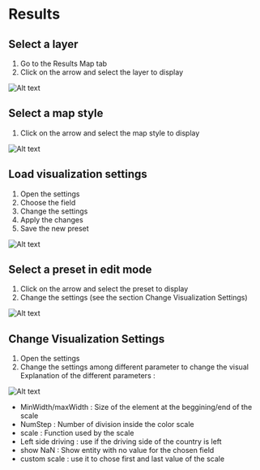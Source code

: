 
# Results

## Select a layer

1. Go to the Results Map tab
2. Click on the arrow and select the layer to display

![Alt text](/results_3.png)

## Select a map style

1. Click on the arrow and select the map style to display

![Alt text](/results/choose-map.png)

## Load visualization settings

1. Open the settings
2. Choose the field
3. Change the settings
4. Apply the changes
5. Save the new preset

![Alt text](/results_2.png)

## Select a preset in edit mode

1. Click on the arrow and select the preset to display
2. Change the settings (see the section Change Visualization Settings)

![Alt text](/results/preset.png)

## Change Visualization Settings

1. Open the settings
2. Change the settings among different parameter to change the visual
Explanation of the different parameters :

![Alt text](/results/Settings.png)

* MinWidth/maxWidth : Size of the element at the beggining/end of the scale
* NumStep : Number of division inside the color scale
* scale : Function used by the scale
* Left side driving : use if the driving side of the country is left
* show NaN : Show entity with no value for the chosen field
* custom scale : use it to chose first and last value of the scale